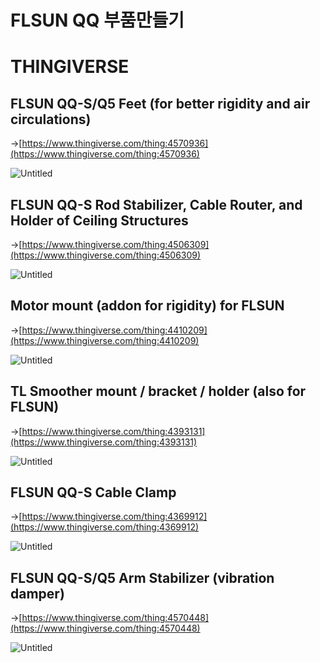 # FLSUN QQ 부품만들기

# THINGIVERSE

## FLSUN QQ-S/Q5 Feet (for better rigidity and air circulations)

→[https://www.thingiverse.com/thing:4570936](https://www.thingiverse.com/thing:4570936)

![Untitled](FLSUN%20QQ%20%E1%84%87%E1%85%AE%E1%84%91%E1%85%AE%E1%86%B7%E1%84%86%E1%85%A1%E1%86%AB%E1%84%83%E1%85%B3%E1%86%AF%E1%84%80%E1%85%B5%20358bf7666112439e8ca133009fa481a4/Untitled.png)

## FLSUN QQ-S Rod Stabilizer, Cable Router, and Holder of Ceiling Structures

→[https://www.thingiverse.com/thing:4506309](https://www.thingiverse.com/thing:4506309)

![Untitled](FLSUN%20QQ%20%E1%84%87%E1%85%AE%E1%84%91%E1%85%AE%E1%86%B7%E1%84%86%E1%85%A1%E1%86%AB%E1%84%83%E1%85%B3%E1%86%AF%E1%84%80%E1%85%B5%20358bf7666112439e8ca133009fa481a4/Untitled%201.png)

## Motor mount (addon for rigidity) for FLSUN

→[https://www.thingiverse.com/thing:4410209](https://www.thingiverse.com/thing:4410209)

![Untitled](FLSUN%20QQ%20%E1%84%87%E1%85%AE%E1%84%91%E1%85%AE%E1%86%B7%E1%84%86%E1%85%A1%E1%86%AB%E1%84%83%E1%85%B3%E1%86%AF%E1%84%80%E1%85%B5%20358bf7666112439e8ca133009fa481a4/Untitled%202.png)

## TL Smoother mount / bracket / holder (also for FLSUN)

→[https://www.thingiverse.com/thing:4393131](https://www.thingiverse.com/thing:4393131)

![Untitled](FLSUN%20QQ%20%E1%84%87%E1%85%AE%E1%84%91%E1%85%AE%E1%86%B7%E1%84%86%E1%85%A1%E1%86%AB%E1%84%83%E1%85%B3%E1%86%AF%E1%84%80%E1%85%B5%20358bf7666112439e8ca133009fa481a4/Untitled%203.png)

## FLSUN QQ-S Cable Clamp

→[https://www.thingiverse.com/thing:4369912](https://www.thingiverse.com/thing:4369912)

![Untitled](FLSUN%20QQ%20%E1%84%87%E1%85%AE%E1%84%91%E1%85%AE%E1%86%B7%E1%84%86%E1%85%A1%E1%86%AB%E1%84%83%E1%85%B3%E1%86%AF%E1%84%80%E1%85%B5%20358bf7666112439e8ca133009fa481a4/Untitled%204.png)

## FLSUN QQ-S/Q5 Arm Stabilizer (vibration damper)

→[https://www.thingiverse.com/thing:4570448](https://www.thingiverse.com/thing:4570448)

![Untitled](FLSUN%20QQ%20%E1%84%87%E1%85%AE%E1%84%91%E1%85%AE%E1%86%B7%E1%84%86%E1%85%A1%E1%86%AB%E1%84%83%E1%85%B3%E1%86%AF%E1%84%80%E1%85%B5%20358bf7666112439e8ca133009fa481a4/Untitled%205.png)